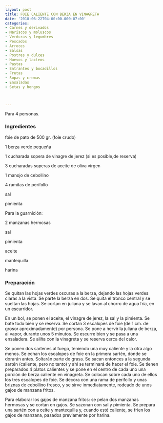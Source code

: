 ```yaml
---
layout: post
title: FOIE CALIENTE CON BERZA EN VINAGRETA
date: '2010-06-22T04:00:00.000-07:00'
categories:
- Carnes y derivados
- Mariscos y moluscos
- Verduras y legumbres
- Pescados
- Arroces
- Salsas
- Postres y dulces
- Huevos y lacteos
- Pastas
- Entrantes y bocadillos
- Frutas
- Sopas y cremas
- Ensaladas
- Setas y hongos
 


---
```


Para 4 personas.

<h3>Ingredientes</h3>

foie de pato de 500 gr. (foie crudo)

1 berza verde pequeña

1 cucharada sopera de vinagre de jerez (si es posible,de reserva)

3 cucharadas soperas de aceite de oliva virgen

1 manojo de cebollino

4 ramitas de perifollo

sal

pimienta

Para la guarnición:

2 manzanas hermosas

sal

pimienta

aceite

mantequilla

harina

<h3>Preparación</h3>

Se quitan las hojas verdes oscuras a la berza, dejando las hojas verdes claras a la vista. Se parte la berza en dos. Se quita el tronco central y se sueltan las hojas. Se cortan en juliana y se lavan al chorro de agua fría, en un escurridor.

En un bol, se ponen el aceite, el vinagre de jerez, la sal y la pimienta. Se bate todo bien y se reserva. Se cortan 3 escalopes de foie (de 1 cm. de grosor aproximadamente) por persona. Se pone a hervir la juliana de berza, al vapor, durante unos 5 minutos. Se escurre bien y se pasa a una ensaladera. Se aliña con la vinagreta y se reserva cerca del calor.

Se ponen dos sartenes al fuego, teniendo una muy caliente y la otra algo menos. Se echan los escalopes de foie en la primera sartén, donde se dorarán antes. Soltarán parte de grasa. Se sacan entonces a la segunda sartén (caliente, pero no tanto) y ahí se terminará de hacer el foie. Se tienen preparados 4 platos calientes y se pone en el centro de cada uno una porción de berza caliente en vinagreta. Se colocan sobre cada uno de ellos los tres escalopes de foie. Se decora con una rama de perifollo y unas briznas de cebollino fresco, y se sirve inmediatamente, rodeado de unos gajos de manzana fritos.

Para elaborar los gajos de manzana fritos: se pelan dos manzanas hermosas y se cortan en gajos. Se sazonan con sal y pimienta. Se prepara una sartén con a ceite y mantequilla y, cuando esté caliente, se fríen los gajos de manzana, pasados previamente por harina.

